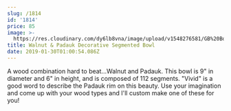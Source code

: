 ```yaml
---
slug: /1814
id: '1814'
price: 85
image: >-
  https://res.cloudinary.com/dy6lb8vna/image/upload/v1548276581/GB%20Bowlworks%20Gallery/DSC_3075a.jpg
title: Walnut & Padauk Decorative Segmented Bowl
date: 2019-01-30T01:00:54.086Z
---
```

A wood combination hard to beat...Walnut and Padauk. This bowl is 9" in diameter and 6" in height, and is composed of 112 segments. "Vivid" is a good word to describe the Padauk rim on this beauty. Use your imagination and come up with your wood types and I'll custom make one of these for you!
